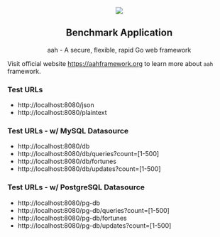 <p align="center">
  <img src="https://cdn.aahframework.org/assets/img/aah-logo-64x64.png" />
  <h2 align="center">Benchmark Application</h2>
  <p align="center">aah - A secure, flexible, rapid Go web framework</p>
</p>

Visit official website https://aahframework.org to learn more about `aah` framework. 

### Test URLs

  * http://localhost:8080/json
  * http://localhost:8080/plaintext

### Test URLs - w/ MySQL Datasource

  * http://localhost:8080/db
  * http://localhost:8080/db/queries?count=[1-500]
  * http://localhost:8080/db/fortunes
  * http://localhost:8080/db/updates?count=[1-500]
  
### Test URLs - w/ PostgreSQL Datasource

  * http://localhost:8080/pg-db
  * http://localhost:8080/pg-db/queries?count=[1-500]
  * http://localhost:8080/pg-db/fortunes
  * http://localhost:8080/pg-db/updates?count=[1-500]
